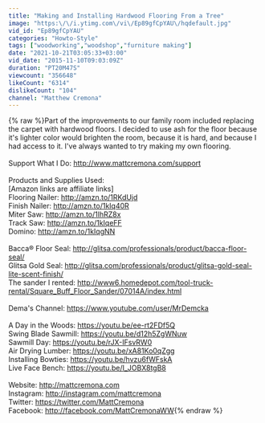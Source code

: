 ```yaml
---
title: "Making and Installing Hardwood Flooring From a Tree"
image: "https:\/\/i.ytimg.com\/vi\/Ep89gfCpYAU\/hqdefault.jpg"
vid_id: "Ep89gfCpYAU"
categories: "Howto-Style"
tags: ["woodworking","woodshop","furniture making"]
date: "2021-10-21T03:05:33+03:00"
vid_date: "2015-11-10T09:03:09Z"
duration: "PT20M47S"
viewcount: "356648"
likeCount: "6314"
dislikeCount: "104"
channel: "Matthew Cremona"
---
```

{% raw %}Part of the improvements to our family room included replacing the carpet with hardwood floors.  I decided to use ash for the floor because it's lighter color would brighten the room, because it is hard, and because I had access to it.  I've always wanted to try making my own flooring.<br /><br />Support What I Do: <a rel="nofollow" target="blank" href="http://www.mattcremona.com/support">http://www.mattcremona.com/support</a><br /><br />Products and Supplies Used:<br />[Amazon links are affiliate links]<br />Flooring Nailer: <a rel="nofollow" target="blank" href="http://amzn.to/1RKdUjd">http://amzn.to/1RKdUjd</a><br />Finish Nailer: <a rel="nofollow" target="blank" href="http://amzn.to/1kIq40R">http://amzn.to/1kIq40R</a><br />Miter Saw: <a rel="nofollow" target="blank" href="http://amzn.to/1lhRZ8x">http://amzn.to/1lhRZ8x</a><br />Track Saw: <a rel="nofollow" target="blank" href="http://amzn.to/1kIqeFF">http://amzn.to/1kIqeFF</a><br />Domino: <a rel="nofollow" target="blank" href="http://amzn.to/1kIqgNN">http://amzn.to/1kIqgNN</a><br /><br />Bacca® Floor Seal: <a rel="nofollow" target="blank" href="http://glitsa.com/professionals/product/bacca-floor-seal/">http://glitsa.com/professionals/product/bacca-floor-seal/</a><br />Glitsa Gold Seal: <a rel="nofollow" target="blank" href="http://glitsa.com/professionals/product/glitsa-gold-seal-lite-scent-finish/">http://glitsa.com/professionals/product/glitsa-gold-seal-lite-scent-finish/</a><br />The sander I rented: <a rel="nofollow" target="blank" href="http://www6.homedepot.com/tool-truck-rental/Square_Buff_Floor_Sander/07014A/index.html">http://www6.homedepot.com/tool-truck-rental/Square_Buff_Floor_Sander/07014A/index.html</a><br /><br />Dema's Channel: <a rel="nofollow" target="blank" href="https://www.youtube.com/user/MrDemcka">https://www.youtube.com/user/MrDemcka</a><br /><br />A Day in the Woods: <a rel="nofollow" target="blank" href="https://youtu.be/ee-rt2FDf5Q">https://youtu.be/ee-rt2FDf5Q</a><br />Swing Blade Sawmill: <a rel="nofollow" target="blank" href="https://youtu.be/d12h5ZgWNuw">https://youtu.be/d12h5ZgWNuw</a><br />Sawmill Day: <a rel="nofollow" target="blank" href="https://youtu.be/rJX-IFsvRW0">https://youtu.be/rJX-IFsvRW0</a><br />Air Drying Lumber: <a rel="nofollow" target="blank" href="https://youtu.be/xA81Ko0qZgg">https://youtu.be/xA81Ko0qZgg</a><br />Installing Bowties: <a rel="nofollow" target="blank" href="https://youtu.be/hvzu6fWFskA">https://youtu.be/hvzu6fWFskA</a><br />Live Face Bench: <a rel="nofollow" target="blank" href="https://youtu.be/I_JOBX8tgB8">https://youtu.be/I_JOBX8tgB8</a><br /><br />Website: <a rel="nofollow" target="blank" href="http://mattcremona.com">http://mattcremona.com</a><br />Instagram:  <a rel="nofollow" target="blank" href="http://instagram.com/mattcremona">http://instagram.com/mattcremona</a><br />Twitter: <a rel="nofollow" target="blank" href="https://twitter.com/MattCremona">https://twitter.com/MattCremona</a><br />Facebook: <a rel="nofollow" target="blank" href="http://facebook.com/MattCremonaWW">http://facebook.com/MattCremonaWW</a>{% endraw %}

